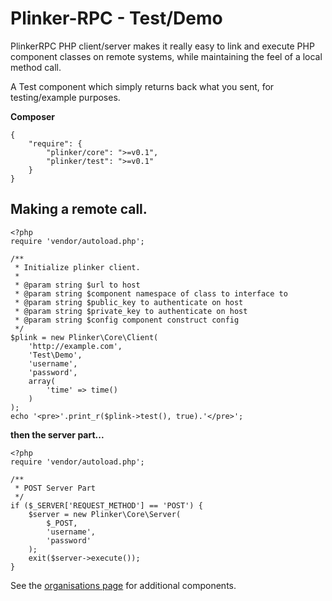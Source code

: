 **Plinker-RPC - Test/Demo**
=========

PlinkerRPC PHP client/server makes it really easy to link and execute PHP component classes on remote systems, while maintaining the feel of a local method call.

A Test component which simply returns back what you sent, for testing/example purposes.

**Composer**

    {
    	"require": {
    		"plinker/core": ">=v0.1",
    		"plinker/test": ">=v0.1"
    	}
    }



Making a remote call.
--------------------


    <?php
    require 'vendor/autoload.php';

    /**
     * Initialize plinker client.
     *
     * @param string $url to host
     * @param string $component namespace of class to interface to
     * @param string $public_key to authenticate on host
     * @param string $private_key to authenticate on host
     * @param string $config component construct config
     */
    $plink = new Plinker\Core\Client(
        'http://example.com',
        'Test\Demo',
        'username',
        'password',
        array(
            'time' => time()
        )
    );
    echo '<pre>'.print_r($plink->test(), true).'</pre>';


**then the server part...**

    <?php
    require 'vendor/autoload.php';

    /**
     * POST Server Part
     */
    if ($_SERVER['REQUEST_METHOD'] == 'POST') {
        $server = new Plinker\Core\Server(
            $_POST,
            'username',
            'password'
        );
        exit($server->execute());
    }

See the [organisations page](https://github.com/plinker-rpc) for additional components.